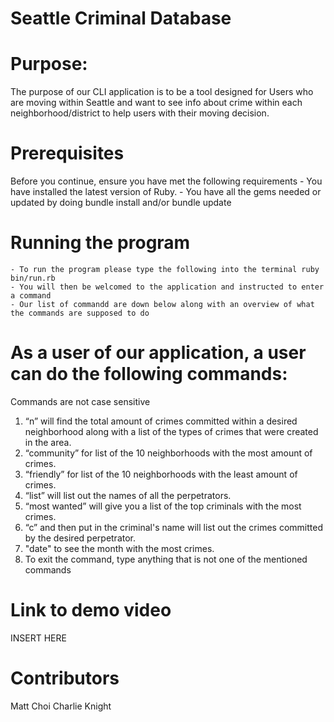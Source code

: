 # Seattle Criminal Database
# Purpose:
  The purpose of our CLI application is to be a tool designed for Users who are moving within Seattle and want to see info about crime within each neighborhood/district to help users with their moving decision.

# Prerequisites
  Before you continue, ensure you have met the following requirements
    - You have installed the latest version of Ruby.
    - You have all the gems needed or updated by doing bundle install and/or bundle update

# Running the program
    - To run the program please type the following into the terminal ruby bin/run.rb
    - You will then be welcomed to the application and instructed to enter a command
    - Our list of commandd are down below along with an overview of what the commands are supposed to do

# As a user of our application, a user can do the following commands:
  Commands are not case sensitive
  1. “n” will find the total amount of crimes committed within a desired neighborhood along with a list of the types of crimes that were created in the area.
  2. “community” for list of the 10 neighborhoods with the most amount of crimes.
  3. “friendly” for list of the 10 neighborhoods with the least amount of crimes.
  4. “list” will list out the names of all the perpetrators.
  5. “most wanted” will give you a list of the top criminals with the most crimes.
  6. “c” and then put in the criminal's name will list out the crimes committed by the desired perpetrator.
  7. "date" to see the month with the most crimes.
  8. To exit the command, type anything that is not one of the mentioned commands

# Link to demo video
  INSERT HERE
# Contributors
  Matt Choi
  Charlie Knight